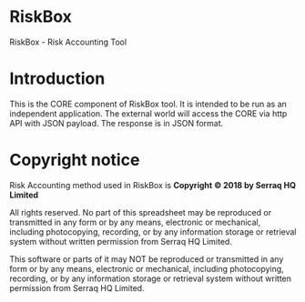 # RiskBox
RiskBox - Risk Accounting Tool

# Introduction
This is the CORE component of RiskBox tool. It is intended to be run as an independent application.
The external world will access the CORE via http API with JSON payload. The response is in JSON format.

# Copyright notice

Risk Accounting method used in RiskBox is **Copyright © 2018 by Serraq HQ Limited**

All rights reserved. No part of this spreadsheet may be reproduced or transmitted in any form or by any means, electronic or mechanical, including photocopying, recording, or by any information storage or retrieval system without written permission from Serraq HQ Limited.

This software or parts of it may NOT be reproduced or transmitted in any form or by any means, electronic or mechanical, including photocopying, recording, or by any information storage or retrieval system without written permission from Serraq HQ Limited.
